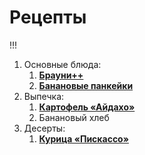 # Рецепты
!!!
1. Основные блюда:
	1. [**Брауни++**](brownie.md) 
	1. [**Банановые панкейки**](bananovie-pankejki.md)
1. Выпечка:	
	1. [**Картофель «Айдахо»**](kartofel_aydaho.md)
	1. Банановый хлеб
1. Десерты:
	1. [**Курица «Пискассо»**](kurica-picasso.md)

